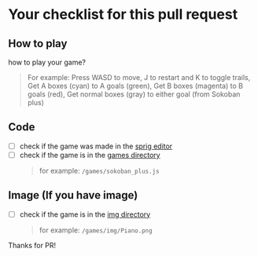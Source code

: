 # Your checklist for this pull request

## How to play
how to play your game? 
   > For example: Press WASD to move, J to restart and K to toggle trails, Get A boxes (cyan) to A goals (green), Get B boxes (magenta) to B goals (red), Get normal boxes (gray) to either goal (from Sokoban plus)



## Code

- [ ] check if the game was made in the [sprig editor](https://editor.sprig.hackclub.com/) 
- [ ] check if the game is in the [games directory](https://github.com/hackclub/sprig/tree/main/games) 
  > for example: `/games/sokoban_plus.js`

## Image (If you have image)

- [ ] check if the game is in the [img directory](https://github.com/hackclub/sprig/tree/main/games/img) 
  > for example: `/games/img/Piano.png`

Thanks for PR!
